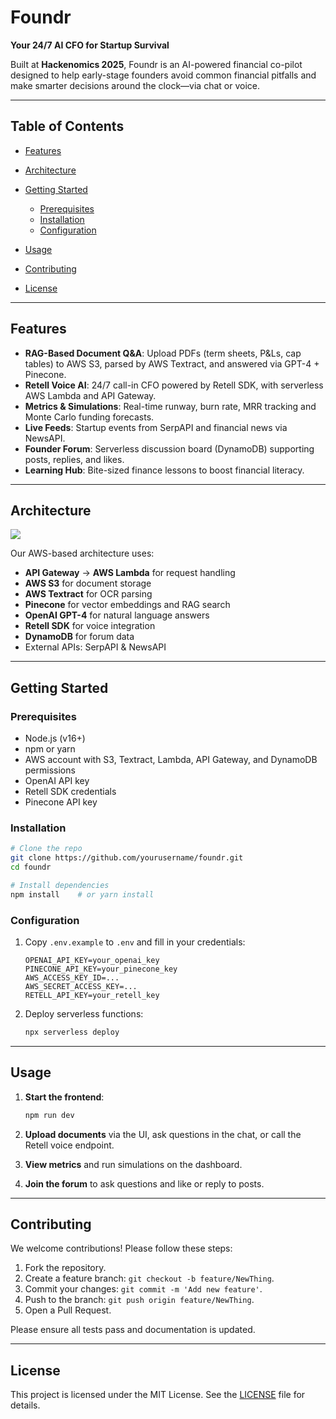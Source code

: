 # Foundr

**Your 24/7 AI CFO for Startup Survival**

Built at **Hackenomics 2025**, Foundr is an AI-powered financial co-pilot designed to help early-stage founders avoid common financial pitfalls and make smarter decisions around the clock—via chat or voice.

---

## Table of Contents

* [Features](#features)
* [Architecture](#architecture)
* [Getting Started](#getting-started)

  * [Prerequisites](#prerequisites)
  * [Installation](#installation)
  * [Configuration](#configuration)
* [Usage](#usage)
* [Contributing](#contributing)
* [License](#license)

---

## Features

* **RAG-Based Document Q\&A**: Upload PDFs (term sheets, P\&Ls, cap tables) to AWS S3, parsed by AWS Textract, and answered via GPT-4 + Pinecone.
* **Retell Voice AI**: 24/7 call-in CFO powered by Retell SDK, with serverless AWS Lambda and API Gateway.
* **Metrics & Simulations**: Real-time runway, burn rate, MRR tracking and Monte Carlo funding forecasts.
* **Live Feeds**: Startup events from SerpAPI and financial news via NewsAPI.
* **Founder Forum**: Serverless discussion board (DynamoDB) supporting posts, replies, and likes.
* **Learning Hub**: Bite-sized finance lessons to boost financial literacy.

---

## Architecture

![](architecture.png)

Our AWS-based architecture uses:

* **API Gateway** → **AWS Lambda** for request handling
* **AWS S3** for document storage
* **AWS Textract** for OCR parsing
* **Pinecone** for vector embeddings and RAG search
* **OpenAI GPT-4** for natural language answers
* **Retell SDK** for voice integration
* **DynamoDB** for forum data
* External APIs: SerpAPI & NewsAPI

---

## Getting Started

### Prerequisites

* Node.js (v16+)
* npm or yarn
* AWS account with S3, Textract, Lambda, API Gateway, and DynamoDB permissions
* OpenAI API key
* Retell SDK credentials
* Pinecone API key

### Installation

```bash
# Clone the repo
git clone https://github.com/yourusername/foundr.git
cd foundr

# Install dependencies
npm install    # or yarn install
```

### Configuration

1. Copy `.env.example` to `.env` and fill in your credentials:

   ```env
   OPENAI_API_KEY=your_openai_key
   PINECONE_API_KEY=your_pinecone_key
   AWS_ACCESS_KEY_ID=...
   AWS_SECRET_ACCESS_KEY=...
   RETELL_API_KEY=your_retell_key
   ```
2. Deploy serverless functions:

   ```bash
   npx serverless deploy
   ```

---

## Usage

1. **Start the frontend**:

   ```bash
   npm run dev
   ```
2. **Upload documents** via the UI, ask questions in the chat, or call the Retell voice endpoint.
3. **View metrics** and run simulations on the dashboard.
4. **Join the forum** to ask questions and like or reply to posts.

---

## Contributing

We welcome contributions! Please follow these steps:

1. Fork the repository.
2. Create a feature branch: `git checkout -b feature/NewThing`.
3. Commit your changes: `git commit -m 'Add new feature'`.
4. Push to the branch: `git push origin feature/NewThing`.
5. Open a Pull Request.

Please ensure all tests pass and documentation is updated.

---

## License

This project is licensed under the MIT License. See the [LICENSE](LICENSE) file for details.
